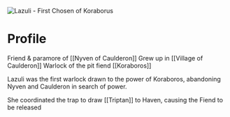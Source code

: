 ![Lazuli - First Chosen of Koraborus](private/z_assets/NPC%20Portraits/Lazuli%20-%20First%20Chosen%20of%20Koraborus.png)
# Profile
Friend & paramore of [[Nyven of Caulderon]]
Grew up in [[Village of Caulderon]]
Warlock of the pit fiend [[Koraboros]]

Lazuli was the first warlock drawn to the power of Koraboros, abandoning Nyven and Caulderon in search of power.

She coordinated the trap to draw [[Triptan]] to Haven, causing the Fiend to be released